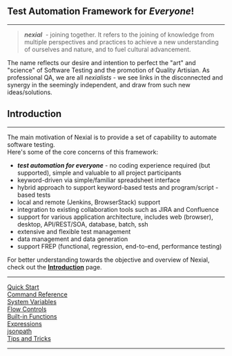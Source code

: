 ## Test Automation Framework for _Everyone_!

---------------------------------------------

> _**nexial**_  - joining together.  It refers to the joining of knowledge from multiple perspectives 
and practices to achieve a new understanding of ourselves and nature, and to fuel cultural 
advancement. 

The name reflects our desire and intention to perfect the "art" and "science" of Software Testing 
and the promotion of Quality Artisian.  As professional QA, we are all _nexialists_ - we see links
in the disconnected and synergy in the seemingly independent, and draw from such new 
ideas/solutions.


## Introduction

----------------

The main motivation of Nexial is to provide a set of capability to automate software testing.  
Here's some of the core concerns of this framework:

* ***test automation for everyone*** - no coding experience required (but supported), simple and 
  valuable to all project participants
* keyword-driven via simple/familiar spreadsheet interface
* hybrid approach to support keyword-based tests and program/script -based tests
* local and remote (Jenkins, BrowserStack) support
* integration to existing collaboration tools such as JIRA and Confluence
* support for various application architecture, includes web (browser), desktop, API/REST/SOA, 
		database, batch, ssh
* extensive and flexible test management
* data management and data generation
* support FREP (functional, regression, end-to-end, performance testing)

For better understanding towards the objective and overview of Nexial, check out 
the **[Introduction](quickstart/IntroductionAndFAQ)** page.

----------------

<div class="quick_link"><a href="quickstart/QuickStart">Quick Start</a></div>
<div class="quick_link"><a href="commands/">Command Reference</a></div>
<div class="quick_link"><a href="systemvars/">System Variables</a></div>
<div class="quick_link"><a href="flowcontrol/">Flow Controls</a></div>

<div style="clear:both" />

<div class="quick_link"><a href="functions/">Built-in Functions</a></div>
<div class="quick_link"><a href="expressions/">Expressions</a></div>
<div class="quick_link"><a href="jsonpath/">jsonpath</a></div>
<div class="quick_link"><a href="tipsandtricks/">Tips and Tricks</a></div>

<div style="clear:both" />

----------------
